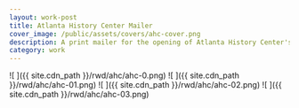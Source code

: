 ```yaml
---
layout: work-post
title: Atlanta History Center Mailer
cover_image: /public/assets/covers/ahc-cover.png
description: A print mailer for the opening of Atlanta History Center's "Gatheround" exhibit designed by Riggs Ward Design.
category: work
---
```


![ ]({{ site.cdn_path }}/rwd/ahc/ahc-0.png)
![ ]({{ site.cdn_path }}/rwd/ahc/ahc-01.png)
![ ]({{ site.cdn_path }}/rwd/ahc/ahc-02.png)
![ ]({{ site.cdn_path }}/rwd/ahc/ahc-03.png)
